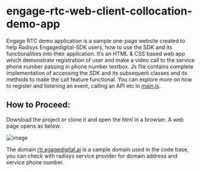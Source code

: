 # engage-rtc-web-client-collocation-demo-app
Engage RTC demo application is a sample one-page website created to help Radisys Engagedigital-SDK users, how to use the SDK and its functionalities into their application. It’s an HTML & CSS based web app which demonstrate registration of user and make a video call to the service phone number passing in phone number textbox.
Js file contains complete implementation of accessing the SDK and its subsequent classes and its methods to make the call feature functional. You can explore more on how to register and listening an event, calling an API etc in [main.js](https://github.com/RSYS-EDP/engage-rtc-demo-web-app/blob/main/main.js).

## How to Proceed: 
Download the project or clone it and open the html in a browser. A web page opens as below.

![image](https://user-images.githubusercontent.com/96531226/202685877-83e2934d-61d6-436a-a122-a62514987998.png)

The domain [rtr.egagedigital.ai](https://rtc.engagedigital.ai) is a sample domain used in the code base, you can check with radisys service provider for domain address and service phone number.
